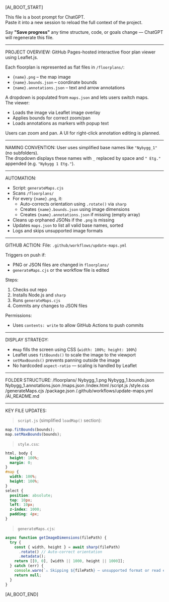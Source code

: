 [AI_BOOT_START]

This file is a boot prompt for ChatGPT.  
Paste it into a new session to reload the full context of the project.

Say **"Save progress"** any time structure, code, or goals change — ChatGPT will regenerate this file.

---

PROJECT OVERVIEW:
GitHub Pages-hosted interactive floor plan viewer using Leaflet.js.

Each floorplan is represented as flat files in `/floorplans/`:
- `{name}.png` – the map image
- `{name}.bounds.json` – coordinate bounds
- `{name}.annotations.json` – text and arrow annotations

A dropdown is populated from `maps.json` and lets users switch maps.  
The viewer:
- Loads the image via Leaflet image overlay
- Applies bounds for correct zoom/pan
- Loads annotations as markers with popup text

Users can zoom and pan. A UI for right-click annotation editing is planned.

---

NAMING CONVENTION:
User uses simplified base names like `"Nybygg_1"` (no subfolders).  
The dropdown displays these names with `_` replaced by space and `" Etg."` appended (e.g. `"Nybygg 1 Etg."`).

---

AUTOMATION:
- Script: `generateMaps.cjs`
- Scans `/floorplans/`
- For every `{name}.png`, it:
  - Auto-corrects orientation using `.rotate()` via `sharp`
  - Creates `{name}.bounds.json` using image dimensions
  - Creates `{name}.annotations.json` if missing (empty array)
- Cleans up orphaned JSONs if the `.png` is missing
- Updates `maps.json` to list all valid base names, sorted
- Logs and skips unsupported image formats

---

GITHUB ACTION:
File: `.github/workflows/update-maps.yml`

Triggers on push if:
- PNG or JSON files are changed in `floorplans/`
- `generateMaps.cjs` or the workflow file is edited

Steps:
1. Checks out repo
2. Installs Node.js and `sharp`
3. Runs `generateMaps.cjs`
4. Commits any changes to JSON files

Permissions:
- Uses `contents: write` to allow GitHub Actions to push commits

---

DISPLAY STRATEGY:
- `#map` fills the screen using CSS (`width: 100%; height: 100%`)
- Leaflet uses `fitBounds()` to scale the image to the viewport
- `setMaxBounds()` prevents panning outside the image
- No hardcoded `aspect-ratio` — scaling is handled by Leaflet

---

FOLDER STRUCTURE:
/floorplans/
  Nybygg_1.png
  Nybygg_1.bounds.json
  Nybygg_1.annotations.json
/maps.json
/index.html
/script.js
/style.css
/generateMaps.cjs
/package.json
/.github/workflows/update-maps.yml
/AI_README.md

---

KEY FILE UPDATES:

> `script.js` (simplified `loadMap()` section):
```js
map.fitBounds(bounds);
map.setMaxBounds(bounds);
```

> `style.css`:
```css
html, body {
  height: 100%;
  margin: 0;
}
#map {
  width: 100%;
  height: 100%;
}
select {
  position: absolute;
  top: 10px;
  left: 10px;
  z-index: 1000;
  padding: 4px;
}
```

> `generateMaps.cjs`:
```js
async function getImageDimensions(filePath) {
  try {
    const { width, height } = await sharp(filePath)
      .rotate() // Auto-correct orientation
      .metadata();
    return [[0, 0], [width || 1000, height || 1000]];
  } catch (err) {
    console.warn(`⚠️ Skipping ${filePath} — unsupported format or read error.`);
    return null;
  }
}
```

[AI_BOOT_END]
